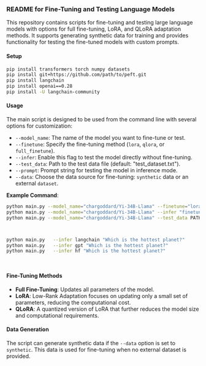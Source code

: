 ### README for Fine-Tuning and Testing Language Models

This repository contains scripts for fine-tuning and testing large language models with options for full fine-tuning, LoRA, and QLoRA adaptation methods. It supports generating synthetic data for training and provides functionality for testing the fine-tuned models with custom prompts.


#### Setup

```bash
pip install transformers torch numpy datasets
pip install git+https://github.com/path/to/peft.git 
pip install langchain
pip install openai==0.28
pip install -U langchain-community      
```

#### Usage

The main script is designed to be used from the command line with several options for customization:

- `--model_name`: The name of the model you want to fine-tune or test.
- `--finetune`: Specify the fine-tuning method (`lora`, `qlora`, or `full_finetune`).
- `--infer`: Enable this flag to test the model directly without fine-tuning.
- `--test_data`: Path to the test data file (default: "test_dataset.txt").
- `--prompt`: Prompt string for testing the model in inference mode.
- `--data`: Choose the data source for fine-tuning: `synthetic` data or an external `dataset`.

**Example Command**:

```bash
python main.py --model_name="chargoddard/Yi-34B-Llama" --finetune="lora" --data="synthetic"
python main.py --model_name="chargoddard/Yi-34B-Llama" --infer "finetune" "tell me a jock ?"
python main.py --model_name="chargoddard/Yi-34B-Llama" --test_data PATH_TEST_FILE



python main.py   --infer langchain "Which is the hottest planet?"
python main.py   --infer gpt "Which is the hottest planet?"
python main.py   --infer hf "Which is the hottest planet?"




```

#### Fine-Tuning Methods

- **Full Fine-Tuning**: Updates all parameters of the model.
- **LoRA**: Low-Rank Adaptation focuses on updating only a small set of parameters, reducing the computational cost.
- **QLoRA**: A quantized version of LoRA that further reduces the model size and computational requirements.

#### Data Generation

The script can generate synthetic data if the `--data` option is set to `synthetic`. This data is used for fine-tuning when no external dataset is provided.